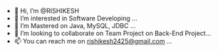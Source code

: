 - 👋 Hi, I’m @RISHIKESH
- 👀 I’m interested in Software Developing ...
- 🌱 I’m Mastered on Java, MySQL, JDBC ...
- 💞️ I’m looking to collaborate on Team Project on Back-End Project...
- 📫 You can reach me on rishikesh2425@gmail.com ...

<!---
Rishi2425/Rishi2425 is a ✨ special ✨ repository because its `README.md` (this file) appears on your GitHub profile.
You can click the Preview link to take a look at your changes.
--->
